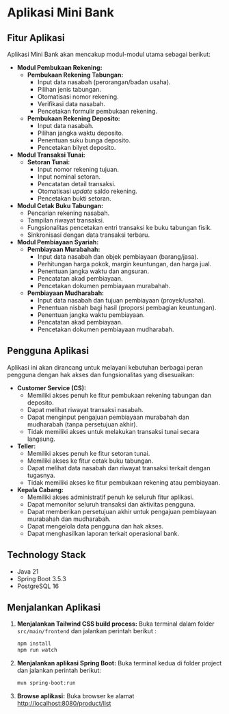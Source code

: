 # Aplikasi Mini Bank #

## Fitur Aplikasi ##

Aplikasi Mini Bank akan mencakup modul-modul utama sebagai berikut:

* **Modul Pembukaan Rekening:**
    * **Pembukaan Rekening Tabungan:**
        * Input data nasabah (perorangan/badan usaha).
        * Pilihan jenis tabungan.
        * Otomatisasi nomor rekening.
        * Verifikasi data nasabah.
        * Pencetakan formulir pembukaan rekening.
    * **Pembukaan Rekening Deposito:**
        * Input data nasabah.
        * Pilihan jangka waktu deposito.
        * Penentuan suku bunga deposito.
        * Pencetakan bilyet deposito.
* **Modul Transaksi Tunai:**
    * **Setoran Tunai:**
        * Input nomor rekening tujuan.
        * Input nominal setoran.
        * Pencatatan detail transaksi.
        * Otomatisasi *update* saldo rekening.
        * Pencetakan bukti setoran.
* **Modul Cetak Buku Tabungan:**
    * Pencarian rekening nasabah.
    * Tampilan riwayat transaksi.
    * Fungsionalitas pencetakan entri transaksi ke buku tabungan fisik.
    * Sinkronisasi dengan data transaksi terbaru.
* **Modul Pembiayaan Syariah:**
    * **Pembiayaan Murabahah:**
        * Input data nasabah dan objek pembiayaan (barang/jasa).
        * Perhitungan harga pokok, margin keuntungan, dan harga jual.
        * Penentuan jangka waktu dan angsuran.
        * Pencatatan akad pembiayaan.
        * Pencetakan dokumen pembiayaan murabahah.
    * **Pembiayaan Mudharabah:**
        * Input data nasabah dan tujuan pembiayaan (proyek/usaha).
        * Penentuan nisbah bagi hasil (proporsi pembagian keuntungan).
        * Penentuan jangka waktu pembiayaan.
        * Pencatatan akad pembiayaan.
        * Pencetakan dokumen pembiayaan mudharabah.

## Pengguna Aplikasi ##

Aplikasi ini akan dirancang untuk melayani kebutuhan berbagai peran pengguna dengan hak akses dan fungsionalitas yang disesuaikan:

* **Customer Service (CS):**
    * Memiliki akses penuh ke fitur pembukaan rekening tabungan dan deposito.
    * Dapat melihat riwayat transaksi nasabah.
    * Dapat menginput pengajuan pembiayaan murabahah dan mudharabah (tanpa persetujuan akhir).
    * Tidak memiliki akses untuk melakukan transaksi tunai secara langsung.
* **Teller:**
    * Memiliki akses penuh ke fitur setoran tunai.
    * Memiliki akses ke fitur cetak buku tabungan.
    * Dapat melihat data nasabah dan riwayat transaksi terkait dengan tugasnya.
    * Tidak memiliki akses ke fitur pembukaan rekening atau pembiayaan.
* **Kepala Cabang:**
    * Memiliki akses administratif penuh ke seluruh fitur aplikasi.
    * Dapat memonitor seluruh transaksi dan aktivitas pengguna.
    * Dapat memberikan persetujuan akhir untuk pengajuan pembiayaan murabahah dan mudharabah.
    * Dapat mengelola data pengguna dan hak akses.
    * Dapat menghasilkan laporan terkait operasional bank.

## Technology Stack ##

* Java 21
* Spring Boot 3.5.3
* PostgreSQL 16

## Menjalankan Aplikasi ##

1.  **Menjalankan Tailwind CSS build process:**
    Buka terminal dalam folder `src/main/frontend` dan jalankan perintah berikut :

    ```bash
    npm install
    npm run watch
    ```

2.  **Menjalankan aplikasi Spring Boot:**
    Buka terminal kedua di folder project dan jalankan perintah berikut:

    ```bash
    mvn spring-boot:run
    ```

3. **Browse aplikasi:**
   Buka browser ke alamat [http://localhost:8080/product/list](http://localhost:8080/product/list)
